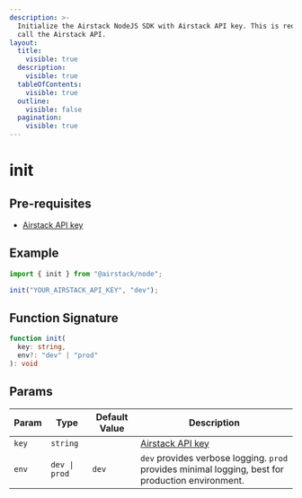 ```yaml
---
description: >-
  Initialize the Airstack NodeJS SDK with Airstack API key. This is required to
  call the Airstack API.
layout:
  title:
    visible: true
  description:
    visible: true
  tableOfContents:
    visible: true
  outline:
    visible: false
  pagination:
    visible: true
---
```


# init

## Pre-requisites

* [Airstack API key](../get-started/get-api-key.md)

## Example

```javascript
import { init } from "@airstack/node";

init("YOUR_AIRSTACK_API_KEY", "dev");
```

## Function Signature

```typescript
function init(
  key: string,
  env?: "dev" | "prod"
): void
```

## Params

| Param | Type          | Default Value | Description                                                                                       |
| ----- | ------------- | ------------- | ------------------------------------------------------------------------------------------------- |
| `key` | `string`      |               | [Airstack API key](../get-started/get-api-key.md)                                                 |
| `env` | `dev \| prod` | `dev`         | `dev` provides verbose logging. `prod` provides minimal logging, best for production environment. |

